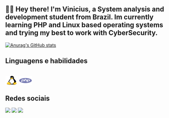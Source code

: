 ## 👋🏽 Hey there! I'm Vinicius, a System analysis and development student from Brazil. Im currently learning PHP and Linux based operating systems and trying my best to work with CyberSecurity.
[![Anurag's GitHub stats](https://github-readme-stats.vercel.app/api?username=ViniciusFelipeAC)](https://github.com/anuraghazra/github-readme-stats)
## Linguagens e habilidades
<div style="display: inline_block"><br>
  <img align="center" alt="Rafa-Js" height="30" width="40" src="https://github.com/devicons/devicon/blob/master/icons/linux/linux-original.svg">
  <img align="center" alt="Rafa-Ts" height="30" width="40" src="https://github.com/devicons/devicon/blob/master/icons/php/php-plain.svg">

  
  ## Redes sociais
 
<div> 
  <a href="https://www.instagram.com/vini_xwl/" target="_blank"><img src="https://img.shields.io/badge/-Instagram-%23E4405F?style=for-the-badge&logo=instagram&logoColor=white" target="_blank"></a>
</a> 
  <a href = "mailto:ViniciusFAdeCastro@gmail.com"><img src="https://img.shields.io/badge/-Gmail-%23333?style=for-the-badge&logo=gmail&logoColor=white" target="_blank"></a>
  <a href="https://www.linkedin.com/in/viniciusfadecastro/" target="_blank"><img src="https://img.shields.io/badge/-LinkedIn-%230077B5?style=for-the-badge&logo=linkedin&logoColor=white" target="_blank"></a> 
  
</div>

